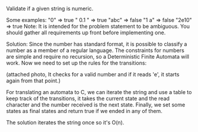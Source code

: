 Validate if a given string is numeric.

Some examples:
"0" => true
" 0.1 " => true
"abc" => false
"1 a" => false
"2e10" => true
Note: It is intended for the problem statement to be ambiguous. You should gather all requirements up front before
implementing one.

Solution:
Since the number has standard format, it is possible to classify a number as a member of a regular language. The
constraints for numbers are simple and require no recursion, so a Deterministic Finite Automata will work. Now we
need to set up the rules for the transitions:

(attached photo, It checks for a valid number and if it reads 'e', it starts again from that point.)

For translating an automata to C, we can iterate the string and use a table to keep track of the transitions, it
takes the current state and the read character and the number received is the next state. Finally, we set some
states as final states and return true if we ended in any of them.

The solution iterates the string once so it's O(n).
